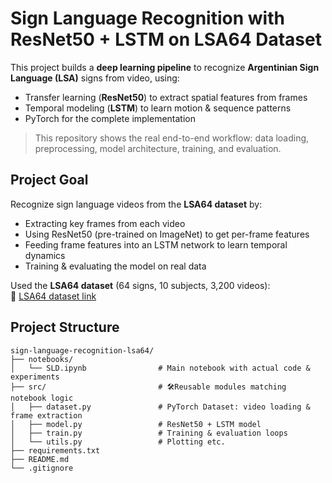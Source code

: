 #  Sign Language Recognition with ResNet50 + LSTM on LSA64 Dataset

This project builds a **deep learning pipeline** to recognize **Argentinian Sign Language (LSA)** signs from video, using:
- Transfer learning (**ResNet50**) to extract spatial features from frames
- Temporal modeling (**LSTM**) to learn motion & sequence patterns
- PyTorch for the complete implementation

> This repository shows the real end-to-end workflow: data loading, preprocessing, model architecture, training, and evaluation.


## **Project Goal**
Recognize sign language videos from the **LSA64 dataset** by:
- Extracting key frames from each video
- Using ResNet50 (pre-trained on ImageNet) to get per-frame features
- Feeding frame features into an LSTM network to learn temporal dynamics
- Training & evaluating the model on real data

Used the **LSA64 dataset** (64 signs, 10 subjects, 3,200 videos):  
🔗 [LSA64 dataset link](https://facundoq.github.io/datasets/lsa64/)

## **Project Structure**
```plaintext
sign-language-recognition-lsa64/
├── notebooks/
│   └── SLD.ipynb                # Main notebook with actual code & experiments
├── src/                         # 🛠Reusable modules matching notebook logic
│   ├── dataset.py               # PyTorch Dataset: video loading & frame extraction
│   ├── model.py                 # ResNet50 + LSTM model
│   ├── train.py                 # Training & evaluation loops
│   └── utils.py                 # Plotting etc.
├── requirements.txt
├── README.md
└── .gitignore



